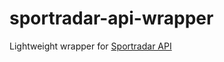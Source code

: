 # sportradar-api-wrapper
Lightweight wrapper for [Sportradar API](https://developer.sportradar.com/docs/read/Home)
